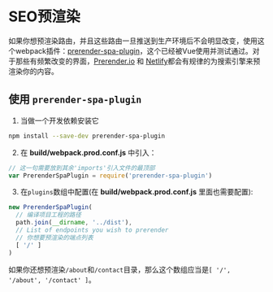 # SEO预渲染

如果你想预渲染路由，并且这些路由一旦推送到生产环境后不会明显改变，使用这个webpack插件：[prerender-spa-plugin](https://www.npmjs.com/package/prerender-spa-plugin)，这个已经被Vue使用并测试通过。对于那些有频繁改变的界面，[Prerender.io](https://prerender.io/) 和 [Netlify](https://www.netlify.com/pricing)都会有规律的为搜索引擎来预渲染你的内容。

## 使用 `prerender-spa-plugin`

1. 当做一个开发依赖安装它

```bash
npm install --save-dev prerender-spa-plugin
```

2. 在 **build/webpack.prod.conf.js** 中引入：

```js
// 这一句需要放到其余'imports'引入文件的最顶部
var PrerenderSpaPlugin = require('prerender-spa-plugin')
```

3. 在`plugins`数组中配置(在 **build/webpack.prod.conf.js** 里面也需要配置):

```js
new PrerenderSpaPlugin(
  // 编译项目工程的路径
  path.join(__dirname, '../dist'),
  // List of endpoints you wish to prerender
  // 你想要预渲染的端点列表
  [ '/' ]
)
```

如果你还想预渲染`/about`和`/contact`目录，那么这个数组应当是`[ '/', '/about', '/contact' ]`。